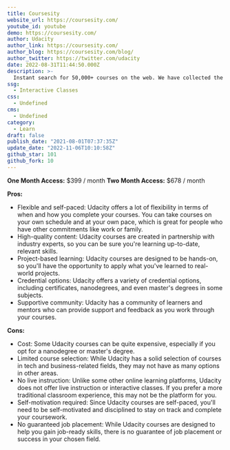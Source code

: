 ```yaml
---
title: Coursesity
website_url: https://coursesity.com/
youtube_id: youtube
demo: https://coursesity.com/
author: Udacity
author_link: https://coursesity.com/
author_blog: https://coursesity.com/blog/
author_twitter: https://twitter.com/udacity
date: 2022-08-31T11:44:50.000Z
description: >-
  Instant search for 50,000+ courses on the web. We have collected the best online courses from the biggest platforms and put them together for you.
ssg:
  - Interactive Classes
css:
  - Undefined
cms:
  - Undefined
category:
  - Learn
draft: false
publish_date: "2021-08-01T07:37:35Z"
update_date: "2022-11-06T10:10:58Z"
github_star: 101
github_fork: 10
---
```


**One Month Access:** $399 / month
**Two Month Access:** $678 / month

**Pros:**

* Flexible and self-paced: Udacity offers a lot of flexibility in terms of when and how you complete your courses. You can take courses on your own schedule and at your own pace, which is great for people who have other commitments like work or family.
* High-quality content: Udacity courses are created in partnership with industry experts, so you can be sure you're learning up-to-date, relevant skills.
* Project-based learning: Udacity courses are designed to be hands-on, so you'll have the opportunity to apply what you've learned to real-world projects.
* Credential options: Udacity offers a variety of credential options, including certificates, nanodegrees, and even master's degrees in some subjects.
* Supportive community: Udacity has a community of learners and mentors who can provide support and feedback as you work through your courses.

**Cons:**

* Cost: Some Udacity courses can be quite expensive, especially if you opt for a nanodegree or master's degree.
* Limited course selection: While Udacity has a solid selection of courses in tech and business-related fields, they may not have as many options in other areas.
* No live instruction: Unlike some other online learning platforms, Udacity does not offer live instruction or interactive classes. If you prefer a more traditional classroom experience, this may not be the platform for you.
* Self-motivation required: Since Udacity courses are self-paced, you'll need to be self-motivated and disciplined to stay on track and complete your coursework.
* No guaranteed job placement: While Udacity courses are designed to help you gain job-ready skills, there is no guarantee of job placement or success in your chosen field.


